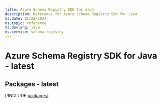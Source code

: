 ```yaml
---
title: Azure Schema Registry SDK for Java
description: Reference for Azure Schema Registry SDK for Java
ms.date: 01/22/2024
ms.topic: reference
ms.devlang: java
ms.service: schema-registry
---
```

# Azure Schema Registry SDK for Java - latest
## Packages - latest
[!INCLUDE [packages](schema-registry-index.md)]